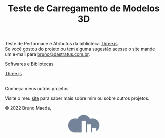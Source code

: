 
<h1 align="center">
  Teste de Carregamento de Modelos 3D<br/><br/>
</h1>

Teste de Performace e Atributos da biblioteca [Three.js](https://threejs.org). 
<br/>
Se você gostou do projeto ou tem alguma sugestão acesse o [site](https://brasiot.com.br) mande um e-mail para bruno@dastratus.com.br.
<br/>

Softwares e Bibliotecas

[Three.js](https://threejs.org)

<br/>
Conheça meus outros projetos

Visite o meu [site](https://brasiot.com.br) para saber mais sobre mim ou sobre outros projetos.
<br/>

© 2022 Bruno Maeda,

<p align="center">
    <a href="https://brasiot.com.br"><img src="https://raw.githubusercontent.com/bmmaeda/imersaods4/master/logo-dastratus-nw.png" align="center" width=100/></a>
</p>
<div align="center">
</div>
